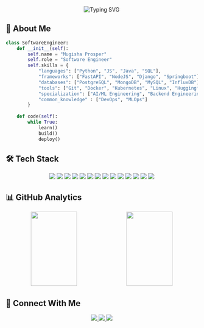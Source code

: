 <div align="center">
  <img src="https://readme-typing-svg.demolab.com?font=Fira+Code&weight=500&size=40&duration=4000&pause=1000&color=00FF00&center=true&vCenter=true&random=false&width=600&height=100&lines=AI/ML+Engineering;Backend+Engineering;Reverse+Engineering" alt="Typing SVG" />
</div>

## 🎯 About Me

```python
class SoftwareEngineer:
    def __init__(self):
        self.name = "Mugisha Prosper"
        self.role = "Software Engineer"
        self.skills = {
            "languages": ["Python", "JS", "Java", "SQL"],
            "frameworks": ["FastAPI", "NodeJS", "Django", "Springboot"],
            "databases": ["PostgreSQL", "MongoDB", "MySQL", "InfluxDB"],
            "tools": ["Git", "Docker", "Kubernetes", "Linux", "Huggingface"],
            "specialization": ["AI/ML Engineering", "Backend Engineering", "Reverse Engineering"],
            "common_knowledge" : ["DevOps", "MLOps"]
        }
        
    def code(self):
        while True:
            learn()
            build()
            deploy()
```

## 🛠️ Tech Stack

<div align="center">
  <img src="https://img.shields.io/badge/Tensorflow-232F3E?style=for-the-badge&logo=tensorflow&logoColor=white" />
  <img src="https://img.shields.io/badge/Pytorch-232F3E?style=for-the-badge&logo=pytorch&logoColor=white" />
  <img src="https://img.shields.io/badge/Huggingface-232F3E?style=for-the-badge&logo=huggingface&logoColor=white" />
  <img src="https://img.shields.io/badge/FastAPI-092E20?style=for-the-badge&logo=fastapi&logoColor=white" />
  <img src="https://img.shields.io/badge/Django-092E20?style=for-the-badge&logo=django&logoColor=white" />
  <img src="https://img.shields.io/badge/NodeJS-F7DF1E?style=for-the-badge&logo=node.js&logoColor=black" />
  <img src="https://img.shields.io/badge/Express-F7DF1E?style=for-the-badge&logo=express&logoColor=black" />
  <img src="https://img.shields.io/badge/SpringBoot-ED8B00?style=for-the-badge&logo=springboot&logoColor=white" />
  <img src="https://img.shields.io/badge/PostgreSQL-316192?style=for-the-badge&logo=postgresql&logoColor=white" />
  <img src="https://img.shields.io/badge/MongoDB-20232A?style=for-the-badge&logo=mongodb&logoColor="white" />
  <img src="https://img.shields.io/badge/Docker-2496ED?style=for-the-badge&logo=docker&logoColor=white" />
  <img src="https://img.shields.io/badge/Kubernetes-232F3E?style=for-the-badge&logo=kubernetes&logoColor=white" />
  <img src="https://img.shields.io/badge/React-20232A?style=for-the-badge&logo=react&logoColor=61DAFB" />
  <img src="https://img.shields.io/badge/Typescript-20232A?style=for-the-badge&logo=typescript&logoColor=61DAFB" />
</div>

## 📊 GitHub Analytics

<div align="center">
  <img width="49%" height="195px" src="https://github-readme-stats.vercel.app/api?username=mugishaprosper&show_icons=true&theme=radical&hide_border=true" />
  <img width="49%" height="195px" src="https://github-readme-stats.vercel.app/api/top-langs/?username=mugishaprosper&layout=compact&theme=radical&hide_border=true" />
</div>

## 🤝 Connect With Me

<div align="center">
  <a href="https://mugishaprosper-seven.vercel.app">
    <img src="https://img.shields.io/badge/Portfolio-000000?style=for-the-badge&logo=About.me&logoColor=white" />
  </a>
  <a href="mailto:nelsonprox92@example.com">
    <img src="https://img.shields.io/badge/Email-D14836?style=for-the-badge&logo=gmail&logoColor=white" />
  </a>
  <a href="https://instagram.com/_p.o.l.o_10">
    <img src="https://img.shields.io/badge/Instagram-1DA1F2?style=for-the-badge&logo=instagram&logoColor=white" />
  </a>
</div>
